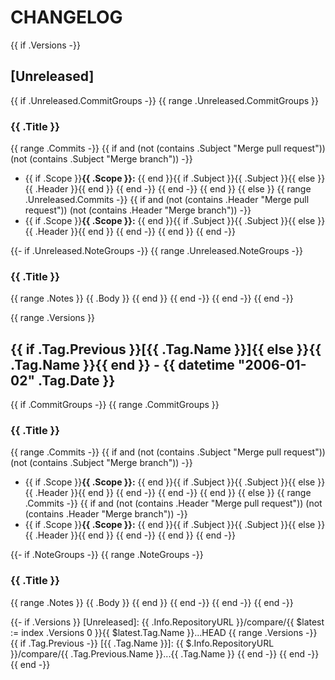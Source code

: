 # CHANGELOG

{{ if .Versions -}}
<a name="unreleased"></a>
## [Unreleased]
{{ if .Unreleased.CommitGroups -}}
{{ range .Unreleased.CommitGroups }}
### {{ .Title }}
{{ range .Commits -}}
{{ if and (not (contains .Subject "Merge pull request")) (not (contains .Subject "Merge branch")) -}}
- {{ if .Scope }}**{{ .Scope }}:** {{ end }}{{ if .Subject }}{{ .Subject }}{{ else }}{{ .Header }}{{ end }}
{{ end -}}
{{ end -}}
{{ end }}
{{ else }}
{{ range .Unreleased.Commits -}}
{{ if and (not (contains .Header "Merge pull request")) (not (contains .Header "Merge branch")) -}}
- {{ if .Scope }}**{{ .Scope }}:** {{ end }}{{ if .Subject }}{{ .Subject }}{{ else }}{{ .Header }}{{ end }}
{{ end -}}
{{ end }}
{{ end -}}

{{- if .Unreleased.NoteGroups -}}
{{ range .Unreleased.NoteGroups -}}
### {{ .Title }}
{{ range .Notes }}
{{ .Body }}
{{ end }}
{{ end -}}
{{ end -}}
{{ end -}}

{{ range .Versions }}
<a name="{{ .Tag.Name }}"></a>
## {{ if .Tag.Previous }}[{{ .Tag.Name }}]{{ else }}{{ .Tag.Name }}{{ end }} - {{ datetime "2006-01-02" .Tag.Date }}
{{ if .CommitGroups -}}
{{ range .CommitGroups }}
### {{ .Title }}
{{ range .Commits -}}
{{ if and (not (contains .Subject "Merge pull request")) (not (contains .Subject "Merge branch")) -}}
- {{ if .Scope }}**{{ .Scope }}:** {{ end }}{{ if .Subject }}{{ .Subject }}{{ else }}{{ .Header }}{{ end }}
{{ end -}}
{{ end -}}
{{ end }}
{{ else }}
{{ range .Commits -}}
{{ if and (not (contains .Header "Merge pull request")) (not (contains .Header "Merge branch")) -}}
- {{ if .Scope }}**{{ .Scope }}:** {{ end }}{{ if .Subject }}{{ .Subject }}{{ else }}{{ .Header }}{{ end }}
{{ end -}}
{{ end }}
{{ end -}}

{{- if .NoteGroups -}}
{{ range .NoteGroups -}}
### {{ .Title }}
{{ range .Notes }}
{{ .Body }}
{{ end }}
{{ end -}}
{{ end -}}
{{ end -}}

{{- if .Versions }}
[Unreleased]: {{ .Info.RepositoryURL }}/compare/{{ $latest := index .Versions 0 }}{{ $latest.Tag.Name }}...HEAD
{{ range .Versions -}}
{{ if .Tag.Previous -}}
[{{ .Tag.Name }}]: {{ $.Info.RepositoryURL }}/compare/{{ .Tag.Previous.Name }}...{{ .Tag.Name }}
{{ end -}}
{{ end -}}
{{ end -}}
